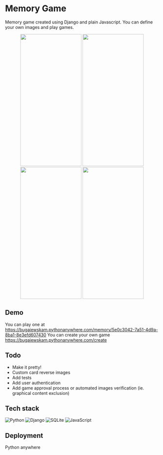 # Memory Game
Memory game created using Django and plain Javascript. You can define your own images and play games.

<p align="center">
  <img width="200" height="432" src="https://user-images.githubusercontent.com/53918817/166166122-2965425c-5daf-43ef-8358-2ea2fd5d62a6.png">
  <img width="200" height="432" src="https://user-images.githubusercontent.com/53918817/166166124-51995134-4864-4f9e-9d38-5effaaebcaa5.png">
  <img width="200" height="432" src="https://user-images.githubusercontent.com/53918817/166166125-ead20560-fd8b-4cfb-9204-6467ecd6de4e.png">
  <img width="200" height="432" src="https://user-images.githubusercontent.com/53918817/166166126-f44a9b87-3dad-445a-ab31-c0c4c1307d04.png">
</p>

## Demo
You can play one at https://bugajewskam.pythonanywhere.com/memory/5e0c3042-7a51-4d9a-8ba1-8e3efd607430
You can create your own game https://bugajewskam.pythonanywhere.com/create

## Todo
* Make it pretty!
* Custom card reverse images
* Add tests
* Add user authentication
* Add game approval process or automated images verification (ie. graphical content exclusion)

## Tech stack
![Python](https://img.shields.io/badge/python-3670A0?style=for-the-badge&logo=python&logoColor=ffdd54)
![Django](https://img.shields.io/badge/django-%23092E20.svg?style=for-the-badge&logo=django&logoColor=white)
![SQLite](https://img.shields.io/badge/sqlite-%2307405e.svg?style=for-the-badge&logo=sqlite&logoColor=white)
![JavaScript](https://img.shields.io/badge/javascript-%23323330.svg?style=for-the-badge&logo=javascript&logoColor=%23F7DF1E)

## Deployment
Python anywhere
